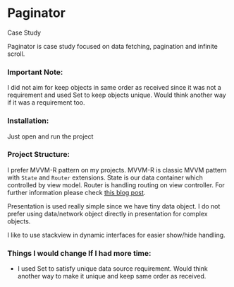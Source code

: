 # Paginator
Case Study

Paginator is case study focused on data fetching, pagination and infinite scroll.

### Important Note:
I did not aim for keep objects in same order as received since it was not a requirement and used Set to keep objects unique. Would think another way if it was a requirement too.

### Installation:
Just open and run the project

### Project Structure:
I prefer MVVM-R pattern on my projects. MVVM-R is classic MVVM pattern with `State` and `Router` extensions. State is our data container which controlled by view model. Router is handling routing on view controller. For further information please check [this blog post](https://medium.com/commencis/using-redux-with-mvvm-on-ios-18212454d676). 

Presentation is used really simple since we have tiny data object. I do not prefer using data/network object directly in presentation for complex objects.

I like to use stackview in dynamic interfaces for easier show/hide handling.

### Things I would change If I had more time:
- I used Set to satisfy unique data source requirement. Would think another way to make it unique and keep same order as received.
